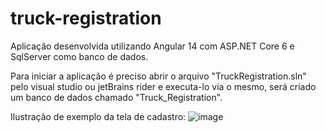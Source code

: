 # truck-registration

Aplicação desenvolvida utilizando Angular 14 com ASP.NET Core 6 e SqlServer como banco de dados.

Para iniciar a aplicação é preciso abrir o arquivo "TruckRegistration.sln" pelo visual studio ou jetBrains rider e executa-lo via o mesmo, será criado um banco de dados chamado "Truck_Registration".

Ilustração de exemplo da tela de cadastro:
![image](https://user-images.githubusercontent.com/25927881/206346987-70dcf771-7aba-4b76-930f-2f809ac3a1f4.png)
